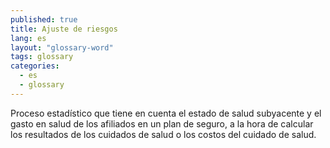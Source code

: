 ```yaml
---
published: true
title: Ajuste de riesgos
lang: es
layout: "glossary-word"
tags: glossary
categories:
  - es
  - glossary
---
```


Proceso estadístico que tiene en cuenta el estado de salud subyacente y el gasto en salud de los afiliados en un plan de seguro, a la hora de calcular los resultados de los cuidados de salud o los costos del cuidado de salud. 
